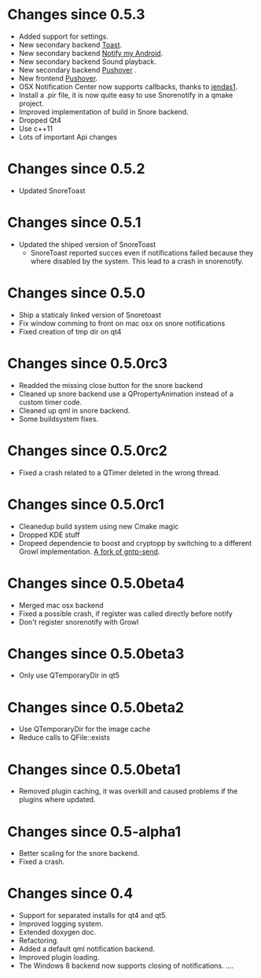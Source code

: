 # Changes since 0.5.3 #
- Added support for settings.
- New secondary backend [Toast](http://supertoasty.com/).
- New secondary backend [Notify my Android](https://www.notifymyandroid.com/).
- New secondary backend Sound playback.
- New secondary backend [Pushover](https://pushover.net/) .
- New frontend  [Pushover](https://pushover.net/).
- OSX Notification Center now supports callbacks, thanks to [jendas1](https://github.com/jendas1).
- Install a .pir file, it is now quite easy to use Snorenotify in a qmake project.
- Improved implementation of build in Snore backend.
- Dropped Qt4
- Use c++11
- Lots of important Api changes

# Changes since 0.5.2 #
- Updated SnoreToast

# Changes since 0.5.1 #
- Updated the shiped version of SnoreToast
	- SnoreToast reported succes even if notifications failed because they where disabled by the system. This lead to a crash in snorenotify.

# Changes since 0.5.0 #
- Ship  a staticaly linked version of Snoretoast
- Fix window comming to front on mac osx on snore notifications
- Fixed creation of tmp dir on qt4

# Changes since 0.5.0rc3 #
- Readded the missing close button for the snore backend
- Cleaned up snore backend use a QPropertyAnimation instead of a custom timer code.
- Cleaned up qml in snore backend.
- Some buildsystem fixes.

# Changes since 0.5.0rc2 #
- Fixed a crash related to a QTimer deleted in the wrong thread.

# Changes since 0.5.0rc1 #
- Cleanedup build system using new Cmake magic
- Dropped KDE stuff
- Dropeed dependencie to boost and cryptopp by switching to a different Growl implementation. [A fork of gntp-send](https://github.com/Snorenotify/SnoreGrowl).


# Changes since 0.5.0beta4 #
- Merged mac osx backend
- Fixed a possible crash, if register was called directly before notify
- Don't register snorenotify with Growl

# Changes since 0.5.0beta3 #
- Only use QTemporaryDir  in qt5

# Changes since 0.5.0beta2 #
- Use  QTemporaryDir for the image cache
- Reduce calls to QFile::exists

# Changes since 0.5.0beta1 #
- Removed plugin caching, it was overkill and caused problems if the plugins where updated.

# Changes since 0.5-alpha1 #
- Better scaling for the snore backend.
- Fixed a crash.

# Changes since 0.4 #
- Support for separated installs for qt4 and qt5.
- Improved logging system.
- Extended doxygen doc.
- Refactoring.
- Added a default qml notification backend.
- Improved plugin loading.
- The Windows 8 backend now supports closing of notifications.
....
